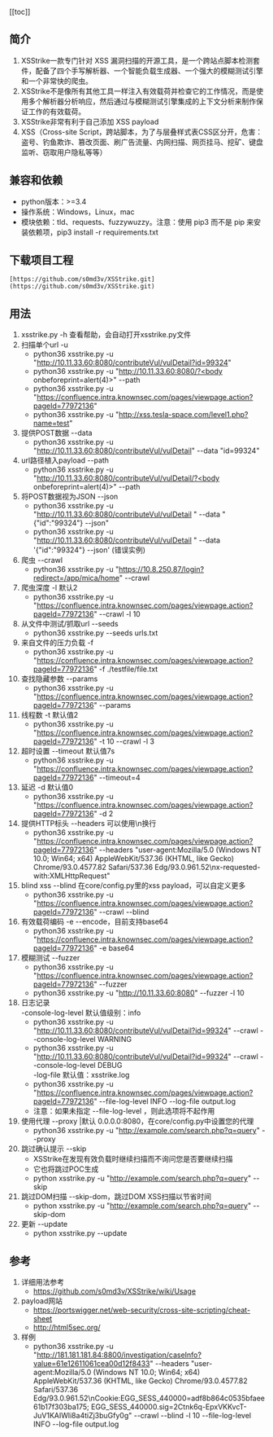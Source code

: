 [[toc]]

## 简介
1. XSStrike一款专门针对 XSS 漏洞扫描的开源工具，是一个跨站点脚本检测套件，配备了四个手写解析器、一个智能负载生成器、一个强大的模糊测试引擎和一个非常快的爬虫。
2. XSStrike不是像所有其他工具一样注入有效载荷并检查它的工作情况，而是使用多个解析器分析响应，然后通过与模糊测试引擎集成的上下文分析来制作保证工作的有效载荷。
3. XSStrike非常有利于自己添加 XSS payload
4. XSS（Cross-site Script，跨站脚本，为了与层叠样式表CSS区分开，危害：盗号、钓鱼欺诈、篡改页面、刷广告流量、内网扫描、网页挂马、挖矿、键盘监听、窃取用户隐私等等）
## 兼容和依赖
- python版本：>=3.4
- 操作系统：Windows，Linux，mac
- 模块依赖：tld、requests、fuzzywuzzy。注意：使用 pip3 而不是 pip 来安装依赖项，pip3 install -r requirements.txt
## 下载项目工程
	[https://github.com/s0md3v/XSStrike.git](https://github.com/s0md3v/XSStrike.git)

## 用法
1. xsstrike.py -h 查看帮助，会自动打开xsstrike.py文件
2. 扫描单个url -u
	- python36 xsstrike.py -u "http://10.11.33.60:8080/contributeVul/vulDetail?id=99324"
	- python36 xsstrike.py -u "http://10.11.33.60:8080/?<body onbeforeprint=alert(4)>" --path 
	- python36 xsstrike.py -u "https://confluence.intra.knownsec.com/pages/viewpage.action?pageId=77972136"
	- python36 xsstrike.py -u "http://xss.tesla-space.com/level1.php?name=test"
7. 提供POST数据 --data
	- python36 xsstrike.py -u "http://10.11.33.60:8080/contributeVul/vulDetail" --data "id=99324"
8. url路径植入payload --path
	- python36 xsstrike.py -u "http://10.11.33.60:8080/contributeVul/vulDetail/?<body onbeforeprint=alert(4)>" --path 
10. 将POST数据视为JSON --json
	- python36 xsstrike.py -u "http://10.11.33.60:8080/contributeVul/vulDetail " --data "{"id":"99324"} --json"
	- python36 xsstrike.py -u "http://10.11.33.60:8080/contributeVul/vulDetail " --data '{"id":"99324"} --json'  (错误实例)
14. 爬虫  --crawl
	- python36 xsstrike.py -u "https://10.8.250.87/login?redirect=/app/mica/home" --crawl
15. 爬虫深度 -l 默认2
	- python36 xsstrike.py -u "https://confluence.intra.knownsec.com/pages/viewpage.action?pageId=77972136" --crawl -l 10
17. 从文件中测试/抓取url  --seeds
	- python36 xsstrike.py --seeds urls.txt
19. 来自文件的压力负载 -f
	- python36 xsstrike.py -u "https://confluence.intra.knownsec.com/pages/viewpage.action?pageId=77972136" -f ./testfile/file.txt
21. 查找隐藏参数  --params
	- python36 xsstrike.py -u "https://confluence.intra.knownsec.com/pages/viewpage.action?pageId=77972136" --params
23. 线程数 -t 默认值2
	- python36 xsstrike.py -u "https://confluence.intra.knownsec.com/pages/viewpage.action?pageId=77972136" -t 10 --crawl -l 3
25. 超时设置  --timeout 默认值7s
	- python36 xsstrike.py -u "https://confluence.intra.knownsec.com/pages/viewpage.action?pageId=77972136" --timeout=4
27. 延迟  -d 默认值0
	- python36 xsstrike.py -u "https://confluence.intra.knownsec.com/pages/viewpage.action?pageId=77972136" -d 2
29. 提供HTTP标头  --headers 可以使用\n换行
	- python36 xsstrike.py -u "https://confluence.intra.knownsec.com/pages/viewpage.action?pageId=77972136" --headers "user-agent:Mozilla/5.0 (Windows NT 10.0; Win64; x64) AppleWebKit/537.36 (KHTML, like Gecko) Chrome/93.0.4577.82 Safari/537.36 Edg/93.0.961.52\nx-requested-with:XMLHttpRequest"
31. blind xss  --blind  在core/config.py里的xss payload，可以自定义更多
	- python36 xsstrike.py -u "https://confluence.intra.knownsec.com/pages/viewpage.action?pageId=77972136" --crawl --blind
33. 有效载荷编码 -e --encode，目前支持base64
	- python36 xsstrike.py -u "https://confluence.intra.knownsec.com/pages/viewpage.action?pageId=77972136" -e base64
35. 模糊测试 --fuzzer
	- python36 xsstrike.py -u "https://confluence.intra.knownsec.com/pages/viewpage.action?pageId=77972136" --fuzzer
	- python36 xsstrike.py -u "http://10.11.33.60:8080" --fuzzer  -l 10
39. 日志记录  
	-console-log-level 默认值级别：info
	- python36 xsstrike.py -u "http://10.11.33.60:8080/contributeVul/vulDetail?id=99324" --crawl --console-log-level WARNING
	- python36 xsstrike.py -u "http://10.11.33.60:8080/contributeVul/vulDetail?id=99324" --crawl --console-log-level DEBUG		
	-log-file  默认值：xsstrike.log
	- python36 xsstrike.py -u "https://confluence.intra.knownsec.com/pages/viewpage.action?pageId=77972136" --file-log-level INFO --log-file output.log
	- 注意：如果未指定 --file-log-level ，则此选项将不起作用
46. 使用代理 --proxy |默认 0.0.0.0:8080，在core/config.py中设置您的代理
	- python36 xsstrike.py -u "http://example.com/search.php?q=query" --proxy
47. 跳过确认提示  --skip
	- XSStrike在发现有效负载时继续扫描而不询问您是否要继续扫描
	- 它也将跳过POC生成
	- python xsstrike.py -u "http://example.com/search.php?q=query" --skip
52. 跳过DOM扫描  --skip-dom，跳过DOM XSS扫描以节省时间
	- python xsstrike.py -u "http://example.com/search.php?q=query" --skip-dom	
53. 更新  --update
	- python xsstrike.py --update
		
## 参考
1. 详细用法参考
	- https://github.com/s0md3v/XSStrike/wiki/Usage
1. payload网站
	- https://portswigger.net/web-security/cross-site-scripting/cheat-sheet
	- http://html5sec.org/
1. 样例
	- python36 xsstrike.py -u "http://181.181.181.84:8800/investigation/caseInfo?value=61e12611061cea00d12f8433" --headers "user-agent:Mozilla/5.0 (Windows NT 10.0; Win64; x64) AppleWebKit/537.36 (KHTML, like Gecko) Chrome/93.0.4577.82 Safari/537.36 Edg/93.0.961.52\nCookie:EGG_SESS_440000=adf8b864c0535bfaee61b17f303ba175; EGG_SESS_440000.sig=2Ctnk6q-EpxVKKvcT-JuV1KAIWli8a4tiZj3buGfy0g"  --crawl --blind -l 10 --file-log-level INFO --log-file output.log

